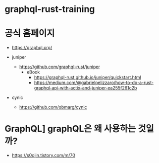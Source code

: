 # graphql-rust-training


# 공식 홈페이지
- https://graphql.org/


- juniper
  - https://github.com/graphql-rust/juniper
    - eBook
      - https://graphql-rust.github.io/juniper/quickstart.html
      - https://medium.com/@gabrielpelizzaro/how-to-do-a-rust-graphql-api-with-actix-and-juniper-ea255f261c2b
     
- cynic
  - https://github.com/obmarg/cynic

# GraphQL] graphQL은 왜 사용하는 것일까?
- https://s0ojin.tistory.com/m/70